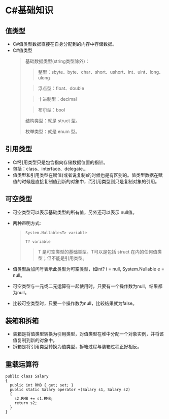 # C#基础知识

## 值类型

 * C#值类型数据直接在自身分配到的内存中存储数据。
 * C#值类型
   > 基础数据类型(string类型除外)：
   > > 整型：sbyte、byte、char、short、ushort、int、uint、long、ulong
   > 
   > > 浮点型：float、double
   > 
   > > 十进制型：decimal
   > 
   > > 布尔型：bool
   > 
   > 结构类型：就是 struct 型。
   > 
   > 枚举类型：就是 enum 型。



## 引用类型

* C#引用类型只是包含指向存储数据位置的指针。
* 包括：class、interface、delegate...
* 值类型和引用类型在赋值(或者说复制)的时候也是有区别的。值类型数据在赋值的时候是直接复制值到新的对象中，而引用类型则只是复制对象的引用。


## 可空类型

* 可空类型可以表示基础类型的所有值，另外还可以表示 null值。
* 两种声明方式:

  > `System.Nullable<T> variable`
  > 
  > `T? variable`
  > 
  >> T 是可空类型的基础类型。T可以是包括 struct 在内的任何值类型；但不能是引用类型。

* 值类型后加问号表示此类型为可空类型，如int? i = null, System.Nullable<double> e = null。
* 可空类型与一元或二元运算符一起使用时，只要有一个操作数为null，结果都为null。
* 比较可空类型时，只要一个操作数为null，比较结果就为false。


## 装箱和拆箱

* 装箱是将值类型转换为引用类型，对值类型在堆中分配一个对象实例，并将该值复制到新的对象中。
* 拆箱是将引用类型转换为值类型，拆箱过程与装箱过程正好相反。



## 重载运算符

```
public class Salary
{
  public int RMB { get; set; }
  public static Salary operator +(Salary s1, Salary s2)
  {
    s2.RMB += s1.RMB;
    return s2;
  }
}
``` 







